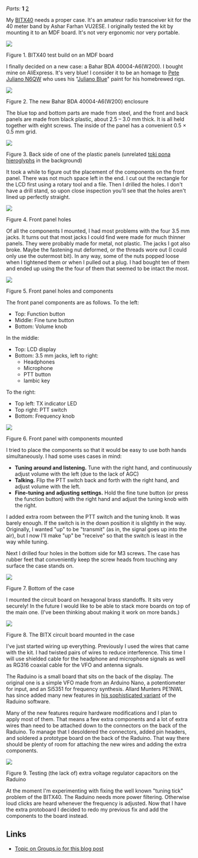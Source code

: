 <i>Parts:</i> <b>1</b> <a href="/2023/06/26/finishing-the-bitx40-case/">2</a>

My [BITX40][BITX40] needs a proper case. It's an amateur radio transceiver kit
for the 40 meter band by Ashar Farhan VU2ESE. I originally tested the kit by
mounting it to an MDF board. It's not very ergonomic nor very portable.

[BITX40]: https://www.hfsignals.com/index.php/bitx40/ "BITX40 Website"

<div class="figure">
  <p><a href="files/al_fresco.jpg"><img src="files/al_fresco_thumbnail.jpg"></a></p>
  <p>Figure 1. BITX40 test build on an MDF board</p>
</div>

I finally decided on a new case: a Bahar BDA 40004-A6(W200). I bought mine on
AliExpress. It's very blue! I consider it to be an homage to [Pete Juliano
N6QW][N6QW] who uses his "[Juliano Blue][blue]" paint for his homebrewed rigs.

[N6QW]: https://www.n6qw.com/Bitx40.html "The Bitx40 Project as built by N6QW"
[blue]: https://www.n6qw.com/Images/Bitx40/20161211_175811.jpg "Example of Juliano Blue"

<div class="figure">
  <p><a href="files/BDA-40004-A6W200-1-705x705.jpg"><img src="files/BDA-40004-A6W200-1-705x705_thumbnail.jpg"></a></p>
  <p>Figure 2. The new Bahar BDA 40004-A6(W200) enclosure</p>
</div>

The blue top and bottom parts are made from steel, and the front and back panels
are made from black plastic, about 2.5 – 3.0 mm thick. It is all held together
with eight screws. The inside of the panel has a convenient 0.5 × 0.5 mm grid.

<div class="figure">
  <p><a href="files/panel_back.jpg"><img src="files/panel_back_thumbnail.jpg"></a></p>
  <p>Figure 3. Back side of one of the plastic panels (unrelated <a href="https://tokipona.org/">toki pona hieroglyphs</a> in the background)</p>
</div>

It took a while to figure out the placement of the components on the front
panel. There was not much space left in the end. I cut out the rectangle for the
LCD first using a rotary tool and a file. Then I drilled the holes. I don't have
a drill stand, so upon close inspection you'll see that the holes aren't lined
up perfectly straight.

<div class="figure">
  <p><a href="files/front_panel_holes.jpg"><img src="files/front_panel_holes_thumbnail.jpg"></a></p>
  <p>Figure 4. Front panel holes</p>
</div>

Of all the components I mounted, I had most problems with the four 3.5 mm jacks.
It turns out that most jacks I could find were made for much thinner panels.
They were probably made for metal, not plastic. The jacks I got also broke.
Maybe the fastening nut deformed, or the threads wore out (I could only use the
outermost bit). In any way, some of the nuts popped loose when I tightened them
or when I pulled out a plug. I had bought ten of them and ended up using the the
four of them that seemed to be intact the most.

<div class="figure">
  <p><a href="files/front_panel_holes_and_components.jpg"><img src="files/front_panel_holes_and_components_thumbnail.jpg"></a></p>
  <p>Figure 5. Front panel holes and components</p>
</div>

The front panel components are as follows. To the left:

* Top: Function button
* Middle: Fine tune button
* Bottom: Volume knob

In the middle:

* Top: LCD display
* Bottom: 3.5 mm jacks, left to right:
  * Headphones
  * Microphone
  * PTT button
  * Iambic key

To the right:

* Top left: TX indicator LED
* Top right: PTT switch
* Bottom: Frequency knob

<div class="figure">
  <p><a href="files/mounted_front_panel.jpg"><img src="files/mounted_front_panel_thumbnail.jpg"></a></p>
  <p>Figure 6. Front panel with components mounted</p>
</div>

I tried to place the components so that it would be easy to use both hands
simultaneously. I had some uses cases in mind:

* **Tuning around and listening.** Tune with the right hand, and continuously
  adjust volume with the left (due to the lack of AGC)
* **Talking.** Flip the PTT switch back and forth with the right hand, and
  adjust volume with the left.
* **Fine-tuning and adjusting settings.** Hold the fine tune button (or press
  the function button) with the right hand and adjust the tuning knob with the
  right.

I added extra room between the PTT switch and the tuning knob. It was barely
enough. If the switch is in the down position it is slightly in the way.
Originally, I wanted "up" to be "transmit" (as in, the signal goes up into the
air), but I now I'll make "up" be "receive" so that the switch is least in the
way while tuning.

<!--div class="figure">
  <p><a href="files/mounted_front_panel_back.jpg"><img src="files/mounted_front_panel_back_thumbnail.jpg"></a></p>
  <p>Figure X. FIXME</p>
</div-->

Next I drilled four holes in the bottom side for M3 screws. The case has rubber
feet that conveniently keep the screw heads from touching any surface the case
stands on.

<div class="figure">
  <p><a href="files/underneath.jpg"><img src="files/underneath_thumbnail.jpg"></a></p>
  <p>Figure 7. Bottom of the case</p>
</div>

I mounted the circuit board on hexagonal brass standoffs. It sits very securely!
In the future I would like to be able to stack more boards on top of the main
one. (I've been thinking about making it work on more bands.)

<div class="figure">
  <p><a href="files/mounted_pcb.jpg"><img src="files/mounted_pcb_thumbnail.jpg"></a></p>
  <p>Figure 8. The BITX circuit board mounted in the case</p>
</div>

I've just started wiring up everything. Previously I used the wires that came
with the kit. I had twisted pairs of wires to reduce interference. This time I
will use shielded cable for the headphone and microphone signals as well as
RG316 coaxial cable for the VFO and antenna signals.

The Raduino is a small board that sits on the back of the display. The original
one is a simple VFO made from an Arduino Nano, a potentiometer for input, and an
Si5351 for frequency synthesis. Allard Munters PE1NWL has since added many new
features in [his sophisticated variant][amunters] of the Raduino software.

[amunters]: https://github.com/amunters/bitx40 "BITX40 sketch for Raduino by Allard Munters PE1NWL"

Many of the new features require hardware modifications and I plan to apply most
of them. That means a few extra components and a lot of extra wires than need to
be attached down to the connectors on the back of the Raduino. To manage that I
desoldered the connectors, added pin headers, and soldered a prototype board on
the back of the Raduino. That way there should be plenty of room for attaching
the new wires and adding the extra components.

<div class="figure">
  <p><a href="files/testing.jpg"><img src="files/testing_thumbnail.jpg"></a></p>
  <p>Figure 9. Testing (the lack of) extra voltage regulator capacitors on the Raduino</p>
</div>

At the moment I'm experimenting with fixing the well known "tuning tick" problem
of the BITX40. The Raduino needs more power filtering. Otherwise loud clicks are
heard whenever the frequency is adjusted. Now that I have the extra protoboard I
decided to redo my previous fix and add the components to the board instead.

## Links

* [Topic on Groups.io for this blog post](https://groups.io/g/BITX20/topic/97590084)
